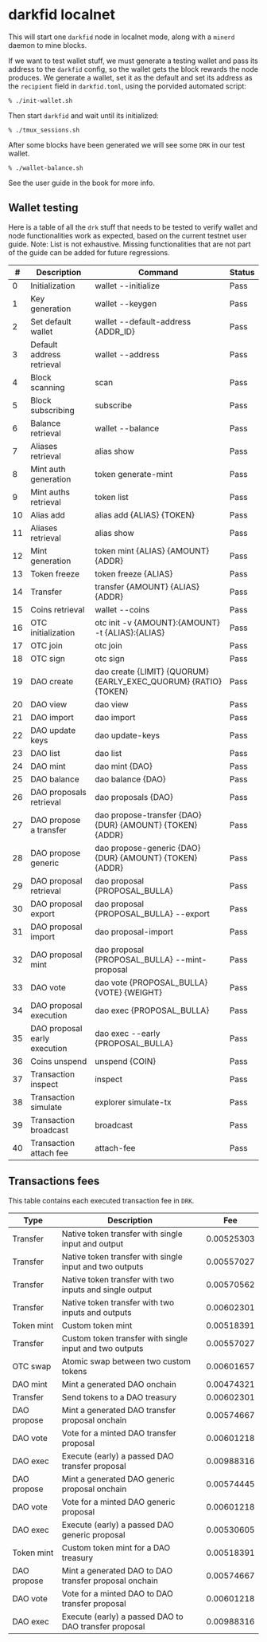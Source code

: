 darkfid localnet
================

This will start one `darkfid` node in localnet mode,
along with a `minerd` daemon to mine blocks.

If we want to test wallet stuff, we must generate
a testing wallet and pass its address to the `darkfid`
config, so the wallet gets the block rewards the node
produces. We generate a wallet, set it as the default
and set its address as the `recipient` field in
`darkfid.toml`, using the porvided automated script:
```
% ./init-wallet.sh
```

Then start `darkfid` and wait until its initialized:
```
% ./tmux_sessions.sh
```

After some blocks have been generated we
will see some `DRK` in our test wallet.
```
% ./wallet-balance.sh
```

See the user guide in the book for more info.

## Wallet testing

Here is a table of all the `drk` stuff that needs to be tested to verify
wallet and node functionalities work as expected, based on the current
testnet user guide.
Note: List is not exhaustive. Missing functionalities that are not part
of the guide can be added for future regressions.

| #  | Description                  | Command                                                         | Status |
|----|------------------------------|-----------------------------------------------------------------|--------|
| 0  | Initialization               | wallet --initialize                                             | Pass   |
| 1  | Key generation               | wallet --keygen                                                 | Pass   |
| 2  | Set default wallet           | wallet --default-address {ADDR_ID}                              | Pass   |
| 3  | Default address retrieval    | wallet --address                                                | Pass   |
| 4  | Block scanning               | scan                                                            | Pass   |
| 5  | Block subscribing            | subscribe                                                       | Pass   |
| 6  | Balance retrieval            | wallet --balance                                                | Pass   |
| 7  | Aliases retrieval            | alias show                                                      | Pass   |
| 8  | Mint auth generation         | token generate-mint                                             | Pass   |
| 9  | Mint auths retrieval         | token list                                                      | Pass   |
| 10 | Alias add                    | alias add {ALIAS} {TOKEN}                                       | Pass   |
| 11 | Aliases retrieval            | alias show                                                      | Pass   |
| 12 | Mint generation              | token mint {ALIAS} {AMOUNT} {ADDR}                              | Pass   |
| 13 | Token freeze                 | token freeze {ALIAS}                                            | Pass   |
| 14 | Transfer                     | transfer {AMOUNT} {ALIAS} {ADDR}                                | Pass   |
| 15 | Coins retrieval              | wallet --coins                                                  | Pass   |
| 16 | OTC initialization           | otc init -v {AMOUNT}:{AMOUNT} -t {ALIAS}:{ALIAS}                | Pass   |
| 17 | OTC join                     | otc join                                                        | Pass   |
| 18 | OTC sign                     | otc sign                                                        | Pass   |
| 19 | DAO create                   | dao create {LIMIT} {QUORUM} {EARLY_EXEC_QUORUM} {RATIO} {TOKEN} | Pass   |
| 20 | DAO view                     | dao view                                                        | Pass   |
| 21 | DAO import                   | dao import                                                      | Pass   |
| 22 | DAO update keys              | dao update-keys                                                 | Pass   |
| 23 | DAO list                     | dao list                                                        | Pass   |
| 24 | DAO mint                     | dao mint {DAO}                                                  | Pass   |
| 25 | DAO balance                  | dao balance {DAO}                                               | Pass   |
| 26 | DAO proposals retrieval      | dao proposals {DAO}                                             | Pass   |
| 27 | DAO propose a transfer       | dao propose-transfer {DAO} {DUR} {AMOUNT} {TOKEN} {ADDR}        | Pass   |
| 28 | DAO propose generic          | dao propose-generic  {DAO} {DUR} {AMOUNT} {TOKEN} {ADDR}        | Pass   |
| 29 | DAO proposal retrieval       | dao proposal {PROPOSAL_BULLA}                                   | Pass   |
| 30 | DAO proposal export          | dao proposal {PROPOSAL_BULLA} --export                          | Pass   |
| 31 | DAO proposal import          | dao proposal-import                                             | Pass   |
| 32 | DAO proposal mint            | dao proposal {PROPOSAL_BULLA} --mint-proposal                   | Pass   |
| 33 | DAO vote                     | dao vote {PROPOSAL_BULLA} {VOTE} {WEIGHT}                       | Pass   |
| 34 | DAO proposal execution       | dao exec {PROPOSAL_BULLA}                                       | Pass   |
| 35 | DAO proposal early execution | dao exec --early {PROPOSAL_BULLA}                               | Pass   |
| 36 | Coins unspend                | unspend {COIN}                                                  | Pass   |
| 37 | Transaction inspect          | inspect                                                         | Pass   |
| 38 | Transaction simulate         | explorer simulate-tx                                            | Pass   |
| 39 | Transaction broadcast        | broadcast                                                       | Pass   |
| 40 | Transaction attach fee       | attach-fee                                                      | Pass   |

## Transactions fees

This table contains each executed transaction fee in `DRK`.

| Type        | Description                                             | Fee        |
|-------------|---------------------------------------------------------|------------|
| Transfer    | Native token transfer with single input and output      | 0.00525303 |
| Transfer    | Native token transfer with single input and two outputs | 0.00557027 |
| Transfer    | Native token transfer with two inputs and single output | 0.00570562 |
| Transfer    | Native token transfer with two inputs and outputs       | 0.00602301 |
| Token mint  | Custom token mint                                       | 0.00518391 |
| Transfer    | Custom token transfer with single input and two outputs | 0.00557027 |
| OTC swap    | Atomic swap between two custom tokens                   | 0.00601657 |
| DAO mint    | Mint a generated DAO onchain                            | 0.00474321 |
| Transfer    | Send tokens to a DAO treasury                           | 0.00602301 |
| DAO propose | Mint a generated DAO transfer proposal onchain          | 0.00574667 |
| DAO vote    | Vote for a minted DAO transfer proposal                 | 0.00601218 |
| DAO exec    | Execute (early) a passed DAO transfer proposal          | 0.00988316 |
| DAO propose | Mint a generated DAO generic proposal onchain           | 0.00574445 |
| DAO vote    | Vote for a minted DAO generic proposal                  | 0.00601218 |
| DAO exec    | Execute (early) a passed DAO generic proposal           | 0.00530605 |
| Token mint  | Custom token mint for a DAO treasury                    | 0.00518391 |
| DAO propose | Mint a generated DAO to DAO transfer proposal onchain   | 0.00574667 |
| DAO vote    | Vote for a minted DAO to DAO transfer proposal          | 0.00601218 |
| DAO exec    | Execute (early) a passed DAO to DAO transfer proposal   | 0.00988316 |
